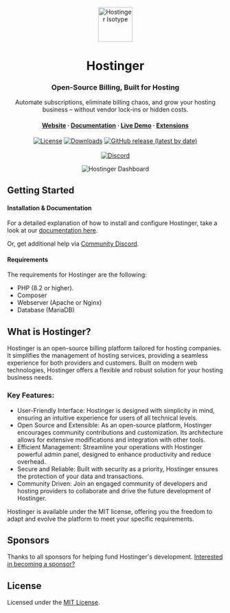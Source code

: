 <br>
<p align="center">
  <a href="https://hostinger.com">
    <picture>
      <source media="(max-width: 768px)" srcset="https://hostinger.com/iso.svg" width="65px">
      <source media="(prefers-color-scheme: dark)" srcset="https://hostinger.com/iso.svg" width="80px">
      <source media="(prefers-color-scheme: light)" srcset="https://hostinger.com/iso.svg" width="80px">
      <img alt="Hostinger Isotype" src="https://hostinger.com/iso.svg">
    </picture>
  </a>
</p>
<h1 align="center">
  Hostinger
</h1>

<div align="center">
  <h3>Open-Source Billing, Built for Hosting</h3>
  <p>Automate subscriptions, eliminate billing chaos, and grow your hosting business – without vendor lock-ins or hidden costs.</p>
</div>

<h4 align="center">
  <a href="https://hostinger.com">Website</a> ·
  <a href="https://hostinger.com/docs/installation/install">Documentation</a> ·
  <a href="https://demo.hostinger.com">Live Demo</a> ·
  <a href="https://builtbybit.com/resources/categories/hostinger.76/">Extensions</a>
</h4>

 <div align="center">
   
  [![License](https://img.shields.io/badge/license-MIT-blue.svg)](https://github.com/Hostinger/hostinger/blob/master/LICENSE)
  [![Downloads](https://img.shields.io/github/downloads/hostinger/hostinger/total)]()
  [![GitHub release (latest by date)](https://img.shields.io/github/v/release/hostinger/hostinger)](https://github.com/Hostinger/hostinger/releases)
    <br>
    <br>
  [![Discord](https://img.shields.io/discord/882318291014651924?logo=discord&labelColor=white&color=5865f2)](https://discord.gg/xB4UUT3XQg)
  
</div>

<div align="center">
    <picture>
      <source media="(max-width: 768px)" srcset="https://upload.wikimedia.org/wikipedia/commons/c/ca/1x1.png">
      <source media="(prefers-color-scheme: dark)" srcset="https://hostinger.com/landing/screenshots/dark/dashboard.webp">
      <source media="(prefers-color-scheme: light)" srcset="https://hostinger.com/landing/screenshots/light/dashboard.webp">
      <img alt="Hostinger Dashboard" src="https://hostinger.com/landing/screenshots/dark/dashboard.webp">
    </picture>
    <br>
</div>

## Getting Started

#### Installation & Documentation

For a detailed explanation of how to install and configure Hostinger, take a look at our [documentation here](https://hostinger.com/docs/getting-started/introduction/).

Or, get additional help via [Community Discord](https://discord.gg/xB4UUT3XQg).

#### Requirements

The requirements for Hostinger are the following:

- PHP (8.2 or higher).
- Composer
- Webserver (Apache or Nginx)
- Database (MariaDB)

## What is Hostinger?

Hostinger is an open-source billing platform tailored for hosting companies. It simplifies the management of hosting services, providing a seamless experience for both providers and customers. Built on modern web technologies, Hostinger offers a flexible and robust solution for your hosting business needs.

### Key Features:
- User-Friendly Interface: Hostinger is designed with simplicity in mind, ensuring an intuitive experience for users of all technical levels.
- Open Source and Extensible: As an open-source platform, Hostinger encourages community contributions and customization. Its architecture allows for extensive modifications and integration with other tools.
- Efficient Management: Streamline your operations with Hostinger powerful admin panel, designed to enhance productivity and reduce overhead.
- Secure and Reliable: Built with security as a priority, Hostinger ensures the protection of your data and transactions.
- Community Driven: Join an engaged community of developers and hosting providers to collaborate and drive the future development of Hostinger.

Hostinger is available under the MIT license, offering you the freedom to adapt and evolve the platform to meet your specific requirements.

## Sponsors

Thanks to all sponsors for helping fund Hostinger's development. [Interested in becoming a sponsor?](https://github.com/sponsors/Hostinger)

## License

Licensed under the [MIT License](https://github.com/Hostinger/Hostinger/blob/master/LICENSE).

